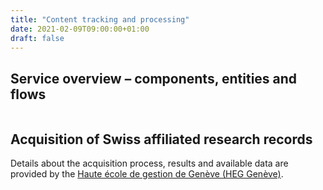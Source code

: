 ```yaml
---
title: "Content tracking and processing"
date: 2021-02-09T09:00:00+01:00
draft: false
---
```


## Service overview – components, entities and flows

<a href="/documents/sonar-schema_20201019.svg" class="image fit thumb"><img src="/documents/sonar-schema_20201019.svg" alt="" /></a>

## Acquisition of Swiss affiliated research records

Details about the acquisition process, results and available data are provided by the [Haute école de gestion de Genève (HEG Genève)](http://candy.hesge.ch/SONAR/).